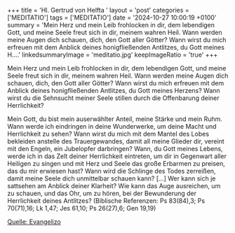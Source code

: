 +++
title = 'Hl. Gertrud von Helfta  '
layout = 'post'
categories = ['MEDITATIO']
tags = ['MEDITATIO']
date = '2024-10-27 10:00:19 +0100'
summary = 'Mein Herz und mein Leib frohlocken in dir, dem lebendigen Gott, und meine Seele freut sich in dir, meinem wahren Heil. Wann werden meine Augen dich schauen, dich, den Gott aller Götter? Wann wirst du mich erfreuen mit dem Anblick deines honigfließenden Antlitzes, du Gott meines H....'
linkedsummaryImage = 'meditatio.jpg'
keepImageRatio = 'true'
+++

 Mein Herz und mein Leib frohlocken in dir, dem lebendigen Gott, und meine Seele freut sich in dir, meinem wahren Heil. Wann werden meine Augen dich schauen, dich, den Gott aller Götter? Wann wirst du mich erfreuen mit dem Anblick deines honigfließenden Antlitzes, du Gott meines Herzens? Wann wirst du die Sehnsucht meiner Seele stillen durch die Offenbarung deiner Herrlichkeit?

Mein Gott, du bist mein auserwählter Anteil, meine Stärke und mein Ruhm.<!--more--> Wann werde ich eindringen in deine Wunderwerke, um deine Macht und Herrlichkeit zu sehen? Wann wirst du mich mit dem Mantel des Lobes bekleiden anstelle des Trauergewandes, damit all meine Glieder dir, vereint mit den Engeln, ein Jubelopfer darbringen? Wann, du Gott meines Lebens, werde ich in das Zelt deiner Herrlichkeit eintreten, um dir in Gegenwart aller Heiligen zu singen und mit Herz und Seele das große Erbarmen zu preisen, das du mir erwiesen hast? Wann wird die Schlinge des Todes zerreißen, damit meine Seele dich unmittelbar schauen kann? [...]
Wer kann sich je sattsehen am Anblick deiner Klarheit? Wie kann das Auge ausreichen, um zu schauen, und das Ohr, um zu hören, bei der Bewunderung der Herrlichkeit deines Antlitzes?
 (Biblische Referenzen: Ps 83(84),3; Ps 70(71),16; Lk 1,47; Jes 61,10; Ps 26(27),6; Gen 19,19)


[Quelle: Evangelizo](https://evangeliumtagfuertag.org/DE/gospel)
